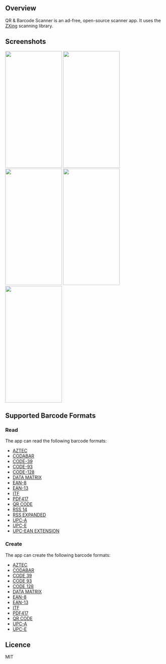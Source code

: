 ## Overview

QR & Barcode Scanner is an ad-free, open-source scanner app. It uses the [ZXing][zxing] scanning library.

## Screenshots

<img src="https://github.com/dmitriy-ilchenko/QrAndBarcodeScanner/blob/develop/fastlane/metadata/android/en-US/images/phoneScreenshots/1_scan.png" width="180" height="370"/> <img src="https://github.com/dmitriy-ilchenko/QrAndBarcodeScanner/blob/develop/fastlane/metadata/android/en-US/images/phoneScreenshots/2_result.png" width="180" height="370"/> <img src="https://github.com/dmitriy-ilchenko/QrAndBarcodeScanner/blob/develop/fastlane/metadata/android/en-US/images/phoneScreenshots/3_create.png" width="180" height="370"/> <img src="https://github.com/dmitriy-ilchenko/QrAndBarcodeScanner/blob/develop/fastlane/metadata/android/en-US/images/phoneScreenshots/4_history.png" width="180" height="370"/> <img src="https://github.com/dmitriy-ilchenko/QrAndBarcodeScanner/blob/develop/fastlane/metadata/android/en-US/images/phoneScreenshots/5_settings.png" width="180" height="370"/>

## Supported Barcode Formats

### Read

The app can read the following barcode formats:
* [AZTEC][aztec]
* [CODABAR][codabar]
* [CODE-39][code_39]
* [CODE-93][code_93]
* [CODE-128][code_128]
* [DATA MATRIX][data_matrix]
* [EAN-8][ean_8]
* [EAN-13][ean_13]
* [ITF][itf]
* [PDF417][pdf417]
* [QR CODE][qr_code]
* [RSS 14][rss]
* [RSS EXPANDED][rss]
* [UPC-A][upc_a]
* [UPC-E][upc_e]
* [UPC-EAN EXTENSION][upc_ean]

### Create

The app can create the following barcode formats:
* [AZTEC][aztec]
* [CODABAR][codabar]
* [CODE 39][code_39]
* [CODE 93][code_93]
* [CODE 128][code_128]
* [DATA MATRIX][data_matrix]
* [EAN-8][ean_8]
* [EAN-13][ean_13]
* [ITF][itf]
* [PDF417][pdf417]
* [QR CODE][qr_code]
* [UPC-A][upc_a]
* [UPC-E][upc_e]

[zxing]: https://github.com/zxing/zxing
[aztec]: https://en.wikipedia.org/wiki/Aztec_Code
[codabar]: https://en.wikipedia.org/wiki/Codabar
[code_39]: https://en.wikipedia.org/wiki/Code_39
[code_93]: https://en.wikipedia.org/wiki/Code_93
[code_128]: https://en.wikipedia.org/wiki/Code_128
[data_matrix]: https://en.wikipedia.org/wiki/Data_Matrix
[ean_8]: https://en.wikipedia.org/wiki/EAN-8
[ean_13]: https://en.wikipedia.org/wiki/International_Article_Number
[itf]: https://en.wikipedia.org/wiki/Interleaved_2_of_5
[maxicode]: https://en.wikipedia.org/wiki/MaxiCode
[pdf417]: https://en.wikipedia.org/wiki/PDF417
[qr_code]: https://en.wikipedia.org/wiki/QR_code
[rss]: https://en.wikipedia.org/wiki/GS1_DataBar
[upc_a]: https://en.wikipedia.org/wiki/Universal_Product_Code
[upc_e]: https://en.wikipedia.org/wiki/Universal_Product_Code#UPC-E
[upc_ean]: https://en.wikipedia.org/wiki/Universal_Product_Code#EAN-13
[rs]: https://developer.android.com/guide/topics/renderscript/compute

## Licence

MIT